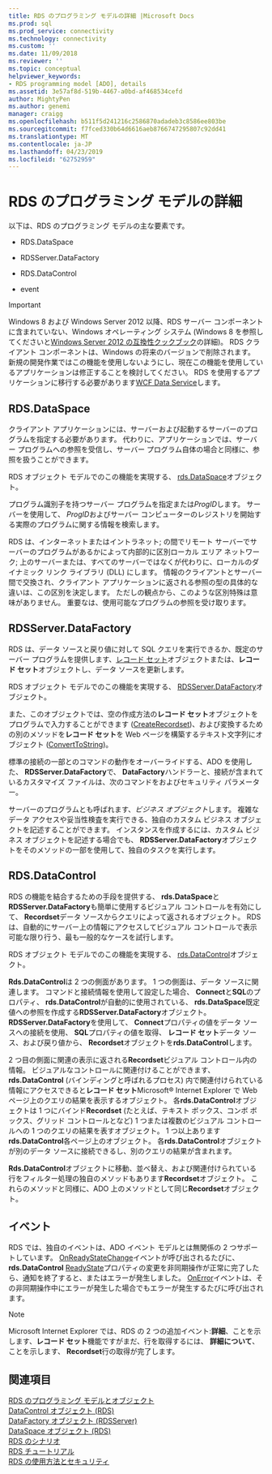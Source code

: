```yaml
---
title: RDS のプログラミング モデルの詳細 |Microsoft Docs
ms.prod: sql
ms.prod_service: connectivity
ms.technology: connectivity
ms.custom: ''
ms.date: 11/09/2018
ms.reviewer: ''
ms.topic: conceptual
helpviewer_keywords:
- RDS programming model [ADO], details
ms.assetid: 3e57af8d-519b-4467-a0bd-af468534cefd
author: MightyPen
ms.author: genemi
manager: craigg
ms.openlocfilehash: b511f5d241216c2586870adadeb3c8586ee803be
ms.sourcegitcommit: f7fced330b64d6616aeb8766747295807c92dd41
ms.translationtype: MT
ms.contentlocale: ja-JP
ms.lasthandoff: 04/23/2019
ms.locfileid: "62752959"
---
```

# <a name="rds-programming-model-in-detail"></a>RDS のプログラミング モデルの詳細
以下は、RDS のプログラミング モデルの主な要素です。  
  
-   RDS.DataSpace  
  
-   RDSServer.DataFactory  
  
-   RDS.DataControl  
  
-   event  
  
> [!IMPORTANT]
>  Windows 8 および Windows Server 2012 以降、RDS サーバー コンポーネントに含まれていない、Windows オペレーティング システム (Windows 8 を参照してくださいと[Windows Server 2012 の互換性クックブック](https://www.microsoft.com/download/details.aspx?id=27416)の詳細)。 RDS クライアント コンポーネントは、Windows の将来のバージョンで削除されます。 新規の開発作業ではこの機能を使用しないようにし、現在この機能を使用しているアプリケーションは修正することを検討してください。 RDS を使用するアプリケーションに移行する必要があります[WCF Data Service](https://go.microsoft.com/fwlink/?LinkId=199565)します。  
  
## <a name="rdsdataspace"></a>RDS.DataSpace  
 クライアント アプリケーションには、サーバーおよび起動するサーバーのプログラムを指定する必要があります。 代わりに、アプリケーションでは、サーバー プログラムへの参照を受信し、サーバー プログラム自体の場合と同様に、参照を扱うことができます。  
  
 RDS オブジェクト モデルでのこの機能を実現する、 [rds.DataSpace](../../../ado/reference/rds-api/dataspace-object-rds.md)オブジェクト。  
  
 プログラム識別子を持つサーバー プログラムを指定または*ProgID*します。 サーバーを使用して、 *ProgID*およびサーバー コンピューターのレジストリを開始する実際のプログラムに関する情報を検索します。  
  
 RDS は、インターネットまたはイントラネット; の間でリモート サーバーでサーバーのプログラムがあるかによって内部的に区別ローカル エリア ネットワーク; 上のサーバーまたは、すべてのサーバーではなくが代わりに、ローカルのダイナミック リンク ライブラリ (DLL) にします。 情報のクライアントとサーバー間で交換され、クライアント アプリケーションに返される参照の型の具体的な違いは、この区別を決定します。 ただしの観点から、このような区別特殊は意味がありません。 重要なは、使用可能なプログラムの参照を受け取ります。  
  
## <a name="rdsserverdatafactory"></a>RDSServer.DataFactory  
 RDS は、データ ソースと戻り値に対して SQL クエリを実行できるか、既定のサーバー プログラムを提供します、[レコード セット](../../../ado/reference/ado-api/recordset-object-ado.md)オブジェクトまたは、**レコード セット**オブジェクトし、データ ソースを更新します。  
  
 RDS オブジェクト モデルでのこの機能を実現する、 [RDSServer.DataFactory](../../../ado/reference/rds-api/datafactory-object-rdsserver.md)オブジェクト。  
  
 また、このオブジェクトでは、空の作成方法の**レコード セット**オブジェクトをプログラムで入力することができます ([CreateRecordset](../../../ado/reference/rds-api/createrecordset-method-rds.md))、および変換するための別のメソッドを**レコード セット**を Web ページを構築するテキスト文字列にオブジェクト ([ConvertToString](../../../ado/reference/rds-api/converttostring-method-rds.md))。  
  
 標準の接続の一部とのコマンドの動作をオーバーライドする、ADO を使用した、 **RDSServer.DataFactory**で、 **DataFactory**ハンドラーと、接続が含まれているカスタマイズ ファイルは、次のコマンドをおよびセキュリティ パラメーター。  
  
 サーバーのプログラムとも呼ばれます、*ビジネス オブジェクト*します。 複雑なデータ アクセスや妥当性検査を実行できる、独自のカスタム ビジネス オブジェクトを記述することができます。 インスタンスを作成するには、カスタム ビジネス オブジェクトを記述する場合でも、 **RDSServer.DataFactory**オブジェクトをそのメソッドの一部を使用して、独自のタスクを実行します。  
  
## <a name="rdsdatacontrol"></a>RDS.DataControl  
 RDS の機能を結合するための手段を提供する、 **rds.DataSpace**と**RDSServer.DataFactory**も簡単に使用するビジュアル コントロールを有効にして、 **Recordset**データ ソースからクエリによって返されるオブジェクト。 RDS は、自動的にサーバー上の情報にアクセスしてビジュアル コントロールで表示可能な限り行う、最も一般的なケースを試行します。  
  
 RDS オブジェクト モデルでのこの機能を実現する、 [rds.DataControl](../../../ado/reference/rds-api/datacontrol-object-rds.md)オブジェクト。  
  
 **Rds.DataControl**は 2 つの側面があります。 1 つの側面は、データ ソースに関連します。 コマンドと接続情報を使用して設定した場合、 **Connect**と**SQL**のプロパティ、 **rds.DataControl**が自動的に使用されている、 **rds.DataSpace**既定値への参照を作成する**RDSServer.DataFactory**オブジェクト。 **RDSServer.DataFactory**を使用して、 **Connect**プロパティの値をデータ ソースへの接続を使用、 **SQL**プロパティの値を取得、 **レコード セット**データ ソース、および戻り値から、 **Recordset**オブジェクトを**rds.DataControl**します。  
  
 2 つ目の側面に関連の表示に返される**Recordset**ビジュアル コントロール内の情報。 ビジュアルなコントロールに関連付けることができます、 **rds.DataControl** (バインディングと呼ばれるプロセス) 内で関連付けられている情報にアクセスできると**レコード セット**Microsoft® Internet Explorer で Web ページ上のクエリの結果を表示するオブジェクト。 各**rds.DataControl**オブジェクトは 1 つにバインド**Recordset** (たとえば、テキスト ボックス、コンボ ボックス、グリッド コントロールとなど) 1 つまたは複数のビジュアル コントロールへの 1 つのクエリの結果を表すオブジェクト。 1 つ以上あります**rds.DataControl**各ページ上のオブジェクト。 各**rds.DataControl**オブジェクトが別のデータ ソースに接続できるし、別のクエリの結果が含まれます。  
  
 **Rds.DataControl**オブジェクトに移動、並べ替え、および関連付けられている行をフィルター処理の独自のメソッドもあります**Recordset**オブジェクト。 これらのメソッドと同様に、ADO 上のメソッドとして同じ**Recordset**オブジェクト。  
  
## <a name="events"></a>イベント  
 RDS では、独自のイベントは、ADO イベント モデルとは無関係の 2 つサポートしています。 [OnReadyStateChange](../../../ado/reference/rds-api/onreadystatechange-event-rds.md)イベントが呼び出されるたびに、 **rds.DataControl** [ReadyState](../../../ado/reference/rds-api/readystate-property-rds.md)プロパティの変更を非同期操作が正常に完了したら、通知を終了すると、またはエラーが発生しました。 [OnError](../../../ado/reference/rds-api/onerror-event-rds.md)イベントは、その非同期操作中にエラーが発生した場合でもエラーが発生するたびに呼び出されます。  
  
> [!NOTE]
>  Microsoft Internet Explorer では、RDS の 2 つの追加イベント:**詳細**、ことを示します、**レコード セット**機能ですがまだ、行を取得するには、 **詳細について**、ことを示します、 **Recordset**行の取得が完了します。  
  
## <a name="see-also"></a>関連項目  
 [RDS のプログラミング モデルとオブジェクト](../../../ado/guide/remote-data-service/rds-programming-model-with-objects.md)   
 [DataControl オブジェクト (RDS)](../../../ado/reference/rds-api/datacontrol-object-rds.md)   
 [DataFactory オブジェクト (RDSServer)](../../../ado/reference/rds-api/datafactory-object-rdsserver.md)   
 [DataSpace オブジェクト (RDS)](../../../ado/reference/rds-api/dataspace-object-rds.md)   
 [RDS のシナリオ](../../../ado/guide/remote-data-service/rds-scenario.md)   
 [RDS チュートリアル](../../../ado/guide/remote-data-service/rds-tutorial.md)   
 [RDS の使用方法とセキュリティ](../../../ado/guide/remote-data-service/rds-usage-and-security.md)




